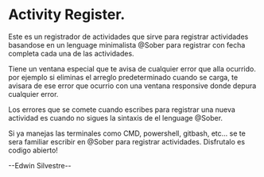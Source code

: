 # Activity Register.

Este es un registrador de actividades que sirve para registrar actividades
basandose en un lenguage minimalista @Sober para registrar con fecha completa
cada una de las actividades.

Tiene un ventana especial que te avisa de cualquier error que alla ocurrido.
por ejemplo si eliminas el arreglo predeterminado cuando se carga, te avisara de ese
error que ocurrio con una ventana responsive donde depura cualquier error.

Los errores que se comete cuando escribes para registrar una nueva actividad
es cuando no sigues la sintaxis de el lenguage @Sober.

Si ya manejas las terminales como CMD, powershell, gitbash, etc... se te sera familiar
escribir en @Sober para registrar actividades. Disfrutalo es codigo abierto!
                
--Edwin Silvestre--